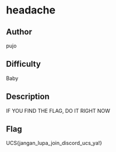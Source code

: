 # headache

## Author

pujo

## Difficulty

Baby

## Description

IF YOU FIND THE FLAG, DO IT RIGHT NOW

## Flag

UCS{jangan_lupa_join_discord_ucs_ya!}

